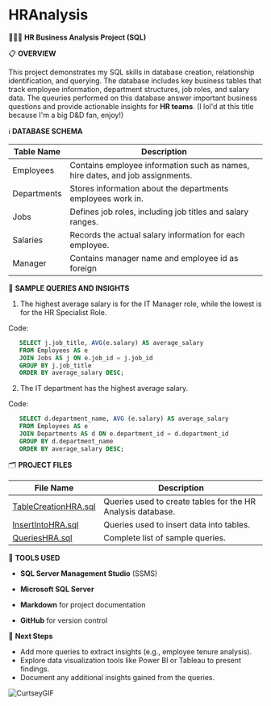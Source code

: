 # HRAnalysis
👩🏾‍💻 **HR Business Analysis Project (SQL)**

📋 **OVERVIEW**

This project demonstrates my SQL skills in database creation, relationship identification, and querying. The database includes key business tables that track employee information, department structures, job roles, and salary data. The queuries performed on this database answer important business questions and provide actionable insights for **HR teams**. (I lol'd at this title because I'm a big D&D fan, enjoy!)

ℹ️ **DATABASE SCHEMA**

|Table Name |  Description|
|-----------|---------------------------------------------------------------------------------|
|Employees  |  Contains employee information such as names, hire dates, and job assignments.  |
|Departments|  Stores information about the departments employees work in.|
|Jobs       |  Defines job roles, including job titles and salary ranges.|
|Salaries   |  Records the actual salary information for each employee.|
|Manager    |  Contains manager name and employee id as foreign

🔎 **SAMPLE QUERIES AND INSIGHTS**

1. The highest average salary is for the IT Manager role, while the lowest is for the HR Specialist Role.

Code:
```sql
   SELECT j.job_title, AVG(e.salary) AS average_salary
   FROM Employees AS e
   JOIN Jobs AS j ON e.job_id = j.job_id
   GROUP BY j.job_title
   ORDER BY average_salary DESC;
```
   
2. The IT department has the highest average salary.

Code:
```sql
   SELECT d.department_name, AVG (e.salary) AS average_salary
   FROM Employees AS e
   JOIN Departments AS d ON e.department_id = d.department_id
   GROUP BY d.department_name
   ORDER BY average_salary DESC;
```

  🗂️ **PROJECT FILES**
  
  |File Name | Description|
  |-----------|--------------------------------------------------------------------------------|
  |[TableCreationHRA.sql](./TableCreationHRA.sql)| Queries used to create tables for the HR Analysis database.|
  |[InsertIntoHRA.sql](./InsertIntoHRA.sql)| Queries used to insert data into tables.|
  |[QueriesHRA.sql](./QueriesHRA.sql)| Complete list of sample queries.|
  

🔨 **TOOLS USED**

* **SQL Server Management Studio** (SSMS)
  
* **Microsoft SQL Server**
  
* **Markdown** for project documentation
  
* **GitHub** for version control


🤔 **Next Steps**
* Add more queries to extract insights (e.g., employee tenure analysis).
* Explore data visualization tools like Power BI or Tableau to present findings.
* Document any additional insights gained from the queries.


![CurtseyGIF](https://github.com/user-attachments/assets/ce34a8fc-be23-4747-90ca-86676222201c)
